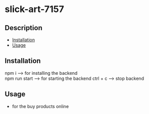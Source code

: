 # slick-art-7157 

## Description




- [Installation](#installation)
- [Usage](#usage)


## Installation
 
npm i  --> for installing the backend <br>
npm run start --> for starting the backend
ctrl + c --> stop backend

## Usage
* for the buy products online
